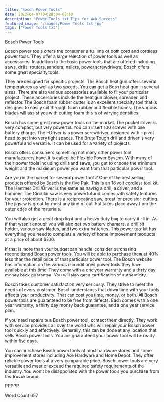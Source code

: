 ```yaml
---
title: "Bosch Power Tools"
date: 2023-04-07T04:28:04-08:00
description: "Power Tools txt Tips for Web Success"
featured_image: "/images/Power Tools txt.jpg"
tags: ["Power Tools txt"]
---
```


Bosch Power Tools

Bosch power tools offers the consumer a full line of both cord and cordless power tools. They offer a large selection of power tools as well as accessories. In addition to the basic power tools that are offered including saws, drills, routers, sanders, nailers, power screwdrivers; Bosch offers some great specialty tools. 

They are designed for specific projects. The Bosch heat gun offers several temperatures as well as two speeds. You can get a Bosh heat gun in several sizes. There are also various accessories available to fit your particular project. These accessories include the heat gun blower, spreader, and reflector. The Bosch foam rubber cutter is an excellent specialty tool that is designed to easily cut through foam rubber and flexible foams. The various blades will assist you with cutting foam this is of varying densities. 

Bosch has some great new power tools on the market. The pocket driver is very compact, but very powerful. You can insert 100 screws with one battery charge. The I-Driver is a power screwdriver, designed with a pivot head to get into very tight spaces. The Brute Tough drill and driver is very powerful and versatile. It can be used for a variety of projects.

Bosch offers consumers something not many other power tool manufacturers have. It is called the Flexible Power System. With many of their power tools including drills and saws, you get to choose the minimum weight and the maximum power you want from that particular power tool. 

Are you in the market for several power tools? One of the best selling products offered by Bosch is the five Pak. This is an 18 volt cordless tool kit. The Hammer Drill/Driver is the same as having a drill, a driver, and a hammer. The Circular saw is very powerful and comes with safety features for your protection. There is a reciprocating saw, great for precision cutting. The jigsaw is great for most any kind of cut that takes place away from the outer edge of the materials. 

You will also get a great drop light and a heavy duty bag to carry it all in. As if that wasn’t enough you will also get two battery chargers, a drill bit holder, various saw blades, and two extra batteries. This power tool kit has everything you need to complete a variety of home improvement products at a price of about $500.

If that is more than your budget can handle, consider purchasing reconditioned Bosch power tools. You will be able to purchase them at 40% less than the retail price of that particular power tool. The Bosch website has information on the various reconditioned power tools they have available at this time. They come with a one year warranty and a thirty day money back guarantee. You will also get a certification of authenticity. 

Bosch takes customer satisfaction very seriously. They strive to meet the needs of every customer. Bosch understands that down time with your tools affects your productivity. That can cost you time, money, or both. All Bosch power tools are guaranteed to be free from defects. Each comes with a one year warranty, a thirty day money back guarantee, and a one year service plan. 

If you need repairs to a Bosch power tool, contact them directly. They work with service providers all over the world who will repair your Bosch power tool quickly and effectively. Generally, this can be done at any location that sells Bosch power tools. You are guaranteed your power tool will be ready within five days. 

You can purchase Bosch power tools at most hardware stores and home improvement stores including Ace Hardware and Home Depot. They offer reliable power tools at a very comparable price. Bosch power tools are very versatile and meet or exceed the required safety requirements of the industry. You won’t be disappointed with the power tools you purchase from the Bosch brand. 

PPPPP

Word Count 657

